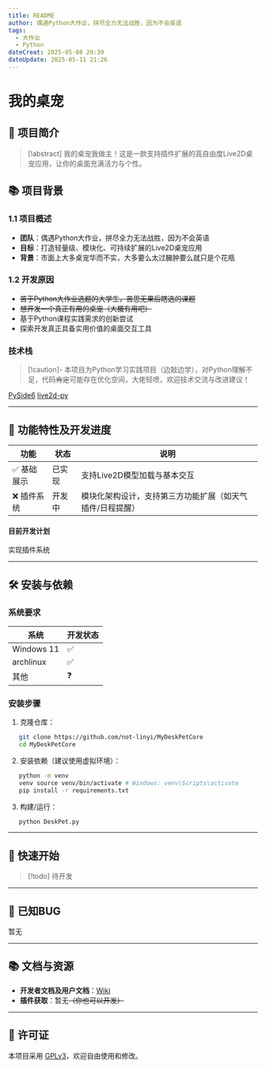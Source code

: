 ```yaml
---
title: README
author: 偶遇Python大作业，拼尽全力无法战胜，因为不会英语
tags:
  - 大作业
  - Python
dateCreat: 2025-05-08 20:39
dateUpdate: 2025-05-11 21:26
---
```


# 我的桌宠

## 📌 项目简介

> [!abstract] 我的桌宠我做主！这是一款支持插件扩展的高自由度Live2D桌宠应用，让你的桌面充满活力与个性。


## 📚 项目背景
### 1.1 项目概述
- **团队**：偶遇Python大作业，拼尽全力无法战胜，因为不会英语  
- **目标**：打造轻量级、模块化、可持续扩展的Live2D桌宠应用
- **背景**：市面上大多桌宠华而不实，大多要么太过臃肿要么就只是个花瓶
### 1.2 开发原因
- ~~苦于Python大作业选题的大学生，苦思无果后瞎选的课题~~
- ~~想开发一个真正有用的桌宠（大概有用吧）~~
- 基于Python课程实践需求的创新尝试
- 探索开发真正具备实用价值的桌面交互工具
### 技术栈

>[!caution]- 本项目为Python学习实践项目（边敲边学），对Python理解不足，代码~~肯定~~可能存在优化空间，大佬轻喷，欢迎技术交流与改进建议！

[PySide6](https://doc.qt.io/qtforpython-6/)
[live2d-py](https://github.com/Arkueid/live2d-py)

---

## 🚀 功能特性及开发进度

| 功能     | 状态   | 说明                            |
| ------ | ---- | ----------------------------- |
| ✅ 基础展示 | 已实 现 | 支持Live2D模型加载与基本交互             |
| ❌ 插件系统 | 开发中  | 模块化架构设计，支持第三方功能扩展（如天气插件/日程提醒） |

#### 目前开发计划
实现插件系统

---

## 🛠 安装与依赖
### 系统要求

| 系统         | 开发状态 |
| ---------- | ---- |
| Windows 11 | ✅    |
| archlinux  | ✅    |
| 其他         | ❓    |

### 安装步骤
1. 克隆仓库：
```bash
   git clone https://github.com/not-linyi/MyDeskPetCore
   cd MyDeskPetCore
   ```
2. 安装依赖（建议使用虚拟环境）：
```bash
   python -m venv 
   venv source venv/bin/activate # Windows: venv\Scripts\activate 
   pip install -r requirements.txt
   ```
3. 构建/运行：
```bash
   python DeskPet.py
   ```

---

## 🧪 快速开始

>[!todo] 待开发

---

## 📎 已知BUG

暂无

---

## 📚 文档与资源
- **开发者文档及用户文档**：[Wiki](https://github.com/not-linyi/MyDeskPetCore/wiki)
- **插件获取**：暂无~~（你也可以开发）~~

---

## 📎 许可证
本项目采用 [GPLv3](./LICENSE)，欢迎自由使用和修改。
